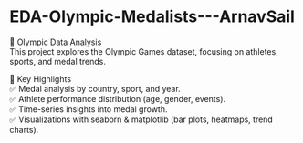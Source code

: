 # EDA-Olympic-Medalists---ArnavSail

🏅 Olympic Data Analysis<br>
This project explores the Olympic Games dataset, focusing on athletes, sports, and medal trends.<br>

🔑 Key Highlights<br>
✅ Medal analysis by country, sport, and year.<br>
✅ Athlete performance distribution (age, gender, events).<br>
✅ Time-series insights into medal growth.<br>
✅ Visualizations with seaborn & matplotlib (bar plots, heatmaps, trend charts).<br>
